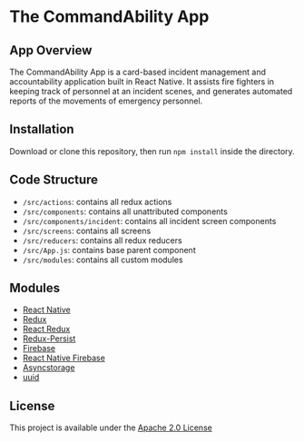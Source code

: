 # The CommandAbility App

## App Overview
The CommandAbility App is a card-based incident management and accountability application built in React Native. It assists fire fighters in keeping track of personnel at an incident scenes, and generates automated reports of the movements of emergency personnel. 

## Installation

Download or clone this repository, then run `npm install` inside the directory. 

## Code Structure
- `/src/actions`: contains all redux actions
- `/src/components`: contains all unattributed components
- `/src/components/incident`: contains all incident screen components
- `/src/screens`: contains all screens
- `/src/reducers`: contains all redux reducers
- `/src/App.js`: contains base parent component
- `/src/modules`: contains all custom modules

## Modules
 - [React Native](https://facebook.github.io/react-native/)
 - [Redux](https://redux.js.org/)
 - [React Redux](https://react-redux.js.org/)
 - [Redux-Persist](https://github.com/rt2zz/redux-persist)
 - [Firebase](https://firebase.google.com/)
 - [React Native Firebase](https://rnfirebase.io/)
 - [Asyncstorage](https://github.com/react-native-community/async-storage)
 - [uuid](https://github.com/kelektiv/node-uuid)


## License
This project is available under the [Apache 2.0 License](https://github.com/CommandAbility/CAA-2019/blob/master/LICENSE)

